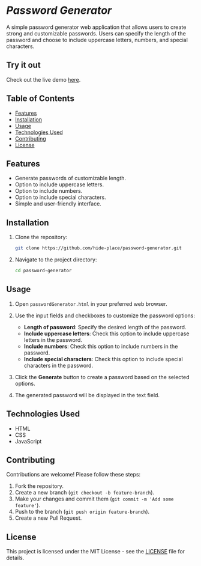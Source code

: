 # *Password Generator*

A simple password generator web application that allows users to create strong and customizable passwords. Users can specify the length of the password and choose to include uppercase letters, numbers, and special characters.

## Try it out

Check out the live demo [here](https://hide-place.github.io/password-generator).


## Table of Contents

- [Features](#features)
- [Installation](#installation)
- [Usage](#usage)
- [Technologies Used](#technologies-used)
- [Contributing](#contributing)
- [License](#license)

## Features

- Generate passwords of customizable length.
- Option to include uppercase letters.
- Option to include numbers.
- Option to include special characters.
- Simple and user-friendly interface.

## Installation

1. Clone the repository:

    ```sh
    git clone https://github.com/hide-place/password-generator.git
    ```

2. Navigate to the project directory:

    ```sh
    cd password-generator
    ```

## Usage

1. Open `passwordGenerator.html` in your preferred web browser.

2. Use the input fields and checkboxes to customize the password options:
    - **Length of password**: Specify the desired length of the password.
    - **Include uppercase letters**: Check this option to include uppercase letters in the password.
    - **Include numbers**: Check this option to include numbers in the password.
    - **Include special characters**: Check this option to include special characters in the password.

3. Click the **Generate** button to create a password based on the selected options.

4. The generated password will be displayed in the text field.

## Technologies Used

- HTML
- CSS
- JavaScript

## Contributing

Contributions are welcome! Please follow these steps:

1. Fork the repository.
2. Create a new branch (`git checkout -b feature-branch`).
3. Make your changes and commit them (`git commit -m 'Add some feature'`).
4. Push to the branch (`git push origin feature-branch`).
5. Create a new Pull Request.

## License

This project is licensed under the MIT License - see the [LICENSE](LICENSE.md) file for details.
